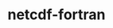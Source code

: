 ---
title: "netcdf-fortran"
layout: cache
categories: [package, v0.19]
meta: {"versions": ["4.6.0"], "compilers": ["gcc@7.3.1"], "oss": ["amzn2"], "platforms": ["linux"], "targets": ["aarch64"], "stacks": ["aws-ahug-aarch64", "aws-isc-aarch64"], "num_specs": 2, "num_specs_by_stack": {"aws-ahug-aarch64": 1, "aws-isc-aarch64": 1}}
spec_details: [{"hash": "ojf3tumc3inizjlqyl5njs7atnv2exk2", "compiler": "gcc@7.3.1", "versions": ["4.6.0"], "os": "amzn2", "platform": "linux", "target": "aarch64", "variants": ["build_system=autotools", "~doc", "+pic", "+shared"], "stacks": ["aws-ahug-aarch64"], "size": "-", "tarball": "https://binaries.spack.io/releases/v0.19/build_cache/linux-amzn2-aarch64/gcc-7.3.1/netcdf-fortran-4.6.0/linux-amzn2-aarch64-gcc-7.3.1-netcdf-fortran-4.6.0-ojf3tumc3inizjlqyl5njs7atnv2exk2.spack"}, {"hash": "yacvwamzdik6qtppq4sjzxr3355hu3wz", "compiler": "gcc@7.3.1", "versions": ["4.6.0"], "os": "amzn2", "platform": "linux", "target": "aarch64", "variants": ["build_system=autotools", "~doc", "+pic", "+shared"], "stacks": ["aws-isc-aarch64"], "size": "-", "tarball": "https://binaries.spack.io/releases/v0.19/build_cache/linux-amzn2-aarch64/gcc-7.3.1/netcdf-fortran-4.6.0/linux-amzn2-aarch64-gcc-7.3.1-netcdf-fortran-4.6.0-yacvwamzdik6qtppq4sjzxr3355hu3wz.spack"}]
---
